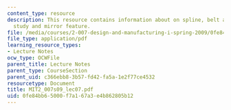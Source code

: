 ```yaml
---
content_type: resource
description: This resource contains information about on spline, belt and gear, case
  study and mirror feature.
file: /media/courses/2-007-design-and-manufacturing-i-spring-2009/0fe84bb65000f7a167a3e4b862805b12_MIT2_007s09_lec07.pdf
file_type: application/pdf
learning_resource_types:
- Lecture Notes
ocw_type: OCWFile
parent_title: Lecture Notes
parent_type: CourseSection
parent_uid: c366ebb8-3b57-fd42-fa5a-1e2f77ce4532
resourcetype: Document
title: MIT2_007s09_lec07.pdf
uid: 0fe84bb6-5000-f7a1-67a3-e4b862805b12
---
```

